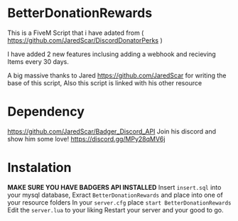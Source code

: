 # BetterDonationRewards

This is a FiveM Script that i have adated from ( https://github.com/JaredScar/DiscordDonatorPerks )


I have added 2 new features inclusing adding a webhook and recieving Items every 30 days.

A big massive thanks to Jared https://github.com/JaredScar for writing the base of this script, Also this script is linked with his other resource  
# Dependency
https://github.com/JaredScar/Badger_Discord_API
Join his discord and show him some love!
https://discord.gg/MPy28qMV6j

# Instalation 

**MAKE SURE YOU HAVE BADGERS API INSTALLED**
Insert `insert.sql` into your mysql database,
Exract `BetterDonationRewards` and place into one of your resource folders
In your `server.cfg` place `start BetterDonationRewards` 
Edit the `server.lua` to your liking
Restart your server and your good to go.
